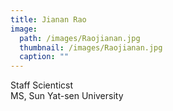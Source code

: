 ```yaml
---
title: Jianan Rao
image: 
  path: /images/Raojianan.jpg
  thumbnail: /images/Raojianan.jpg
  caption: ""
---
```

Staff Scienticst  
MS, Sun Yat-sen University 
